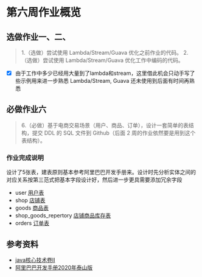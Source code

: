 # 第六周作业概览

## 选做作业一、二、

> 1.（选做）尝试使用 Lambda/Stream/Guava 优化之前作业的代码。
> 2.（选做）尝试使用 Lambda/Stream/Guava 优化工作中编码的代码。
>

- [x] 由于工作中多少已经用大量到了lambda和stream，这里借此机会只动手写了些示例用来进一步熟悉 Lambda/Stream, Guava 还未使用到后面有时间再熟悉

## 必做作业六

> 6.（必做）基于电商交易场景（用户、商品、订单），设计一套简单的表结构，提交 DDL 的 SQL 文件到 Github（后面 2 周的作业依然要是用到这个表结构）。

### 作业完成说明

设计了5张表，建表原则基本参考阿里巴巴开发手册来。设计时先分析实体之间的对应关系按第三范式把基本字段设计好，然后进一步更具需要添加冗余字段

- user  [用户表](./question_6/user.sql)
- shop  [店铺表](./question_6/shop.sql)
- goods [商品表](./question_6/goods.sql)
- shop_goods_repertory  [店铺商品库存表](./question_6/shop_goods_repertory.sql)
- orders [订单表](./question_6/orders.sql)

## 参考资料

- [java核心技术卷II](https://blog.csdn.net/weixin_45317595/article/details/107743620)
- [阿里巴巴开发手册2020年泰山版](./question_6/阿里巴巴开发手册2020年泰山版.pdf)